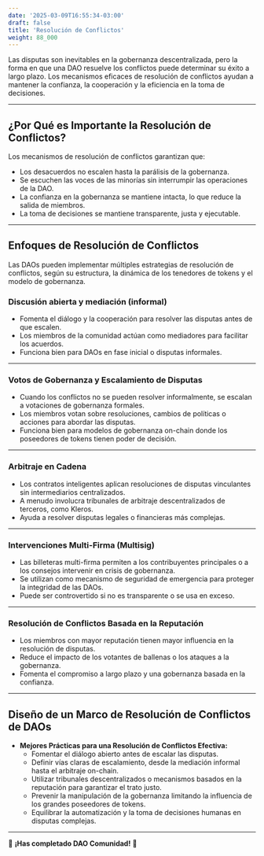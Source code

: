 ```yaml
---
date: '2025-03-09T16:55:34-03:00'
draft: false
title: 'Resolución de Conflictos'
weight: 88_000
---
```


Las disputas son inevitables en la gobernanza descentralizada, pero la forma en que una DAO resuelve los conflictos puede determinar su éxito a largo plazo. Los mecanismos eficaces de resolución de conflictos ayudan a mantener la confianza, la cooperación y la eficiencia en la toma de decisiones.

---

## **¿Por Qué es Importante la Resolución de Conflictos?**

Los mecanismos de resolución de conflictos garantizan que:
- Los desacuerdos no escalen hasta la parálisis de la gobernanza.
- Se escuchen las voces de las minorías sin interrumpir las operaciones de la DAO.
- La confianza en la gobernanza se mantiene intacta, lo que reduce la salida de miembros.
- La toma de decisiones se mantiene transparente, justa y ejecutable.

---

## **Enfoques de Resolución de Conflictos**

Las DAOs pueden implementar múltiples estrategias de resolución de conflictos, según su estructura, la dinámica de los tenedores de tokens y el modelo de gobernanza.

### **Discusión abierta y mediación** (informal)
- Fomenta el diálogo y la cooperación para resolver las disputas antes de que escalen.
- Los miembros de la comunidad actúan como mediadores para facilitar los acuerdos. 
- Funciona bien para DAOs en fase inicial o disputas informales.

---

### **Votos de Gobernanza y Escalamiento de Disputas**
- Cuando los conflictos no se pueden resolver informalmente, se escalan a votaciones de gobernanza formales.
- Los miembros votan sobre resoluciones, cambios de políticas o acciones para abordar las disputas.
- Funciona bien para modelos de gobernanza on-chain donde los poseedores de tokens tienen poder de decisión.

---

### **Arbitraje en Cadena**
- Los contratos inteligentes aplican resoluciones de disputas vinculantes sin intermediarios centralizados.
- A menudo involucra tribunales de arbitraje descentralizados de terceros, como Kleros.
- Ayuda a resolver disputas legales o financieras más complejas.

---

### **Intervenciones Multi-Firma (Multisig)**
- Las billeteras multi-firma permiten a los contribuyentes principales o a los consejos intervenir en crisis de gobernanza.
- Se utilizan como mecanismo de seguridad de emergencia para proteger la integridad de las DAOs. 
- Puede ser controvertido si no es transparente o se usa en exceso.

---

### **Resolución de Conflictos Basada en la Reputación**
- Los miembros con mayor reputación tienen mayor influencia en la resolución de disputas.
- Reduce el impacto de los votantes de ballenas o los ataques a la gobernanza.
- Fomenta el compromiso a largo plazo y una gobernanza basada en la confianza.

---

## **Diseño de un Marco de Resolución de Conflictos de DAOs**

- **Mejores Prácticas para una Resolución de Conflictos Efectiva:**
  - Fomentar el diálogo abierto antes de escalar las disputas.
  - Definir vías claras de escalamiento, desde la mediación informal hasta el arbitraje on-chain.
  - Utilizar tribunales descentralizados o mecanismos basados ​​en la reputación para garantizar el trato justo.
  - Prevenir la manipulación de la gobernanza limitando la influencia de los grandes poseedores de tokens.
  - Equilibrar la automatización y la toma de decisiones humanas en disputas complejas.

---

🔖 **¡Has completado DAO Comunidad!** 🔖